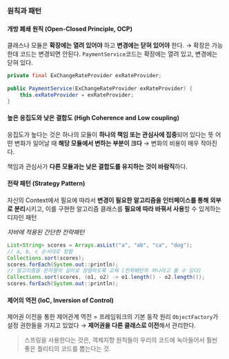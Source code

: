 ### 원칙과 패턴
#### 개방 폐쇄 원칙 (Open-Closed Principle, OCP)
클래스나 모듈은 **확장에는 열려 있어야** 하고 **변경에는 닫혀 있어야** 한다.
→ 확장은 가능한데 코드는 변경되면 안된다.
`PaymentService`코드는 확장에는 열려 있고, 변경에는 닫혀 있다.
```java
private final ExChangeRateProvider exRateProvider;  
  
public PaymentService(ExChangeRateProvider exRateProvider) {  
    this.exRateProvider = exRateProvider;  
}
```
#### 높은 응집도와 낮은 결합도 (High Coherence and Low coupling)
응집도가 높다는 것은 하나의 모듈이 **하나의 책임 또는 관심사에 집중**되어 있다는 뜻
어떤 변화가 일어날 때 **해당 모듈에서 변하는 부분이 크다** → 변화의 비용이 매우 작아진다.

책임과 관심사가 **다른 모듈과는 낮은 결합도를 유지하는 것이 바람직**하다.
#### 전략 패턴 (Strategy Pattern)
자신의 Context에서 필요에 따라서 **변경이 필요한 알고리즘을 인터페이스를 통해 외부로 분리**시키고,
이를 구현한 알고리즘 클래스를 **필요에 따라 바꿔서 사용**할 수 있게하는 디자인 패턴

*자바에 적용된 간단한 전략패턴*
```java
List<String> scores = Arrays.asList("a", "ab", "ca", "dog");  
// a, b, c 순서대로 정렬  
Collections.sort(scores);  
scores.forEach(System.out::println);  
// 알고리즘을 문자열의 길이로 정렬하도록 교체 (전략패턴의 하나라고 볼 수 있다)  
Collections.sort(scores, (o1, o2) -> o1.length() - o2.length());  
scores.forEach(System.out::println);
```
#### 제어의 역전 (IoC, Inversion of Control)
제어권 이전을 통한 제어관계 역전 = 프레임워크의 기본 동작 원리
`ObjectFactory`가 설정 권한들을 가지고 있었다 → **제어권을 다른 클래스로 이전**해서 관리한다.

> 스프링을 사용한다는 것은, 객체지향 원칙들이 우리의 코드에 녹아들어서 훨씬 좋은 퀄리티의 코드를 뽑는다는 것.

